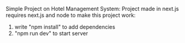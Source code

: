 Simple Project on Hotel Management System:
Project made in next.js
requires next.js and node
to make this project work:
1) write "npm install" to add dependencies
2) "npm run dev" to start server
